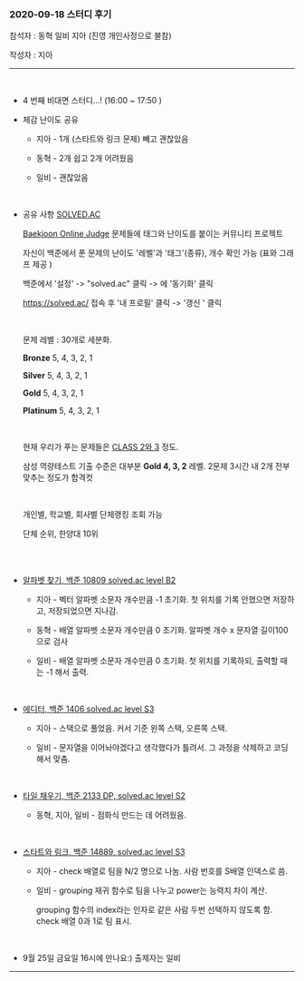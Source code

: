 ### 2020-09-18  스터디 후기 

참석자 : 동혁 일비 지아 (진영 개인사정으로 불참)

작성자 : 지아 

----------

</br>

- 4 번째 비대면 스터디...! (16:00 ~ 17:50 )

  

- 체감 난이도 공유 

  - 지아  - 1개 (스타트와 링크 문제) 빼고 괜찮았음 

  - 동혁  - 2개 쉽고 2개 어려웠음

  - 일비  - 괜찮았음 

    </br>

- 공유 사항 [SOLVED.AC](https://solved.ac)  

  [Baekjoon Online Judge](https://acmicpc.net/) 문제들에 태그와 난이도를 붙이는 커뮤니티 프로젝트
  
  자신이 백준에서 푼 문제의 난이도 '레벨'과  '태그'(종류), 개수 확인 가능 (표와 그래프 제공 )
  
  백준에서 '설정' ->  "solved.ac" 클릭 ->  에 '동기화' 클릭 
  
  https://solved.ac/ 접속 후 '내 프로필' 클릭  -> '갱신 ' 클릭 
  
  </br> 
  
  문제 레벨 : 30개로 세분화. 
  
  **Bronze** 5, 4, 3, 2, 1 
  
  **Silver** 5, 4, 3, 2, 1 
  
  **Gold** 5, 4, 3, 2, 1 
  
  **Platinum** 5, 4, 3, 2, 1
  
  </br>
  
  현재 우리가 푸는 문제들은 [CLASS 2와 3](https://solved.ac/class) 정도. 
  
  삼성 역량테스트 기출 수준은 대부분  **Gold 4, 3, 2**  레벨.  2문제 3시간 내 2개 전부 맞추는 정도가 합격컷
  
  </br>
  
  개인별, 학교별, 회사별 단체랭킹 조회 가능
  
  단체 순위, 한양대 10위
  
  </br>
  
  </br>
  
- [알파벳 찾기, 백준 10809  solved.ac level B2 ](https://www.acmicpc.net/problem/10809)

  - 지아 -   벡터 알파벳 소문자 개수만큼 -1 초기화. 첫 위치를 기록 안했으면 저장하고, 저장되었으면 지나감.

  - 동혁 - 배열 알파벳 소문자 개수만큼 0 초기화.  알파벳 개수 x 문자열 길이100 으로 검사

  - 일비 -  배열 알파벳 소문자 개수만큼 0 초기화. 첫 위치를 기록하되, 출력할 때는 -1 해서 출력.

    </br>

- [에디터, 백준 1406  solved.ac level S3 ](https://www.acmicpc.net/problem/1406)

  - 지아 -  스택으로 풀었음. 커서 기준 왼쪽 스택, 오른쪽 스택.

  - 일비 - 문자열을 이어놔야겠다고 생각했다가 틀려서. 그 과정을 삭제하고 코딩해서 맞춤.

    </br>

- [타일 채우기, 백준 2133  DP,   solved.ac level S2 ](https://www.acmicpc.net/problem/2133)

  - 동혁, 지아, 일비 - 점화식 만드는 데 어려웠음. 

    </br>

- [스타트와 링크, 백준 14889,  solved.ac level S3 ](https://www.acmicpc.net/problem/14889)

  - 지아 -  check 배열로 팀을 N/2 명으로 나눔. 사람 번호를 S배열 인덱스로 씀. 

  - 일비 -  grouping 재귀 함수로 팀을 나누고 power는 능력치 차이 계산.

    grouping 함수의 index라는 인자로 같은 사람 두번 선택하지 않도록 함.  check 배열 0과 1로 팀 표시. 
    
    </br>

  

- 9월 25일 금요일 16시에 만나요:)    출제자는 일비 

----

</br>

